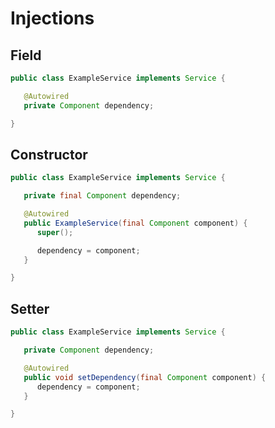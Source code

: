 # Injections

## Field

```java
public class ExampleService implements Service {

   @Autowired
   private Component dependency;

}
```

## Constructor

```java
public class ExampleService implements Service {

   private final Component dependency;

   @Autowired   
   public ExampleService(final Component component) {
      super();

      dependency = component;
   }

}
```

## Setter

```java
public class ExampleService implements Service {

   private Component dependency;

   @Autowired
   public void setDependency(final Component component) {
      dependency = component;
   }

}
```

